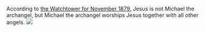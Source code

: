 According to [the Watchtower for November 1879](https://drive.google.com/file/d/1pjAzIcxw9scBoOicWS3yZ8_SwPFaF3uJ/view?usp=drivesdk&disco=AAAAm89akD4), Jesus is not Michael the archangel, but Michael the archangel worships Jesus together with all other angels. ![](https://thyreon.com/wp-content/uploads/2023/01/077B77C1-AD09-495C-979E-ED7A1881EB88-300x169.jpeg)

